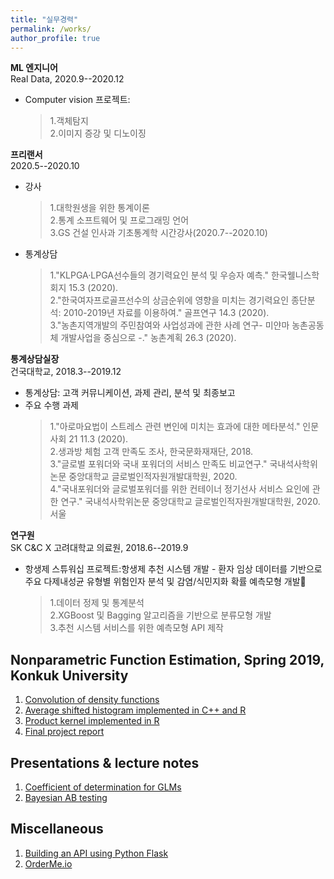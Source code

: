 ```yaml
---
title: "실무경력"
permalink: /works/
author_profile: true
---
```


__ML 엔지니어__\
Real Data, 2020.9--2020.12
* Computer vision 프로젝트:
    >1.객체탐지\
    >2.이미지 증강 및 디노이징

__프리랜서__\
2020.5--2020.10
* 강사
    >1.대학원생을 위한 통계이론\
    >2.통계 소프트웨어 및 프로그래밍 언어\
    >3.GS 건설 인사과 기초통계학 시간강사(2020.7--2020.10)
* 통계상담
    >1."KLPGA·LPGA선수들의 경기력요인 분석 및 우승자 예측." 한국웰니스학회지 15.3 (2020).\
    >2."한국여자프로골프선수의 상금순위에 영향을 미치는 경기력요인 종단분석: 2010-2019년 자료를 이용하여." 골프연구 14.3 (2020).\
    >3."농촌지역개발의 주민참여와 사업성과에 관한 사례 연구- 미얀마 농촌공동체 개발사업을 중심으로 -." 농촌계획 26.3 (2020).

__통계상담실장__\
건국대학교, 2018.3--2019.12
* 통계상담: 고객 커뮤니케이션, 과제 관리, 분석 및 최종보고
* 주요 수행 과제
    >1."아로마요법이 스트레스 관련 변인에 미치는 효과에 대한 메타분석." 인문사회 21 11.3 (2020).\
    >2.생과방 체험 고객 만족도 조사, 한국문화재재단, 2018.\
    >3."글로벌 포워더와 국내 포워더의 서비스 만족도 비교연구." 국내석사학위논문 중앙대학교 글로벌인적자원개발대학원, 2020.\
    >4."국내포워더와 글로벌포워더를 위한 컨테이너 정기선사 서비스 요인에 관한 연구." 국내석사학위논문 중앙대학교 글로벌인적자원개발대학원, 2020. 서울

__연구원__\
SK C&C X 고려대학교 의료원, 2018.6--2019.9
* 항생제 스튜워십 프로젝트:항생제 추천 시스템 개발 - 환자 임상 데이터를 기반으로 주요 다제내성균 유형별 위험인자 분석 및 감염/식민지화 확률 예측모형 개발
    >1.데이터 정제 및 통계분석\
    >2.XGBoost 및 Bagging 알고리즘을 기반으로 분류모형 개발\
    >3.추천 시스템 서비스를 위한 예측모형 API 제작

## Nonparametric Function Estimation, Spring 2019, Konkuk University
1. <a href='https://jaehochang92.github.io/_pages/academic/convolution.html' target='_blank'>Convolution of density functions</a>
2. <a href='ash' target='_blank'>Average shifted histogram implemented in C++ and R</a>
3. <a href='https://cjhsfl.shinyapps.io/ProductKernel' target='_blank'>Product kernel implemented in R</a>
4. <a href='https://jaehochang92.github.io/_pages/academic/nfefinal.html' target='_blank'>Final project report</a>

## Presentations & lecture notes
1. <a href='https://jaehochang92.github.io/_pages/academic/glm_det.pdf' target='_blank'>Coefficient of determination for GLMs</a>
2. <a href='https://jaehochang92.github.io/_pages/academic/bayesab.html' target='_blank'> Bayesian AB testing</a>

## Miscellaneous
1. <a href='api' target='_blank'>Building an API using Python Flask</a>
2. <a href="https://cjhsfl.shinyapps.io/OrderMe" target='_blank'>OrderMe.io</a>
